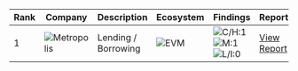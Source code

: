 | Rank | Company | Description | Ecosystem | Findings | Report |
| ---- | -------- | ----------- | --------- | -------- | ------ |
| 1 | ![Metropolis](./assets/logos/metropolis.png) | Lending / Borrowing | ![EVM](./assets/chains/evm.svg) | ![C/H:1](https://img.shields.io/badge/C/H-1-red) ![M:1](https://img.shields.io/badge/M-1-orange) ![L/I:0](https://img.shields.io/badge/L/I-0-gray) | [View Report](./reports/Metropolis.pdf) |
